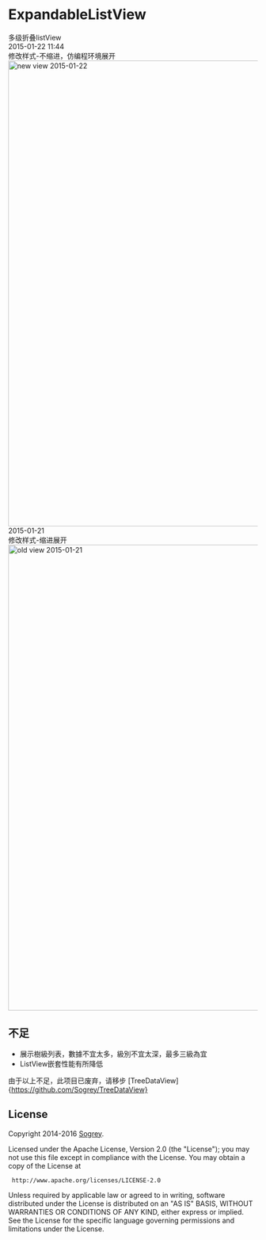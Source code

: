 # ExpandableListView
多级折叠listView
<br>
2015-01-22 11:44<br>
修改样式-不缩进，仿编程环境展开<br>
<IMG SRC="https://github.com/Sogrey/ExpandableListView/blob/master/view.png" WIDTH="540" HEIGHT="940" BORDER="0" ALT="new view  2015-01-22"><br>
2015-01-21 <br>
修改样式-缩进展开<br>
<IMG SRC="https://github.com/Sogrey/ExpandableListView/blob/master/view_old.png" WIDTH="540" HEIGHT="940" BORDER="0" ALT="old view  2015-01-21 "><br>
## 不足

 - 展示樹級列表，數據不宜太多，級別不宜太深，最多三級為宜
 - ListView嵌套性能有所降低

由于以上不足，此项目已废弃，请移步 [TreeDataView]{https://github.com/Sogrey/TreeDataView}

## License

  Copyright 2014-2016 [Sogrey](https://github.com/Sogrey).
 
  Licensed under the Apache License, Version 2.0 (the "License");
  you may not use this file except in compliance with the License.
  You may obtain a copy of the License at
 
     http://www.apache.org/licenses/LICENSE-2.0

  Unless required by applicable law or agreed to in writing, software
  distributed under the License is distributed on an "AS IS" BASIS,
  WITHOUT WARRANTIES OR CONDITIONS OF ANY KIND, either express or implied.
  See the License for the specific language governing permissions and
  limitations under the License.
